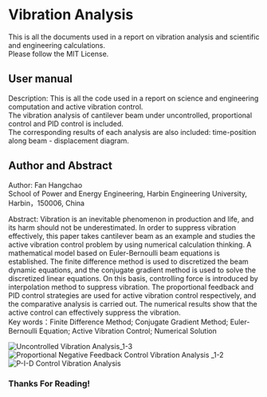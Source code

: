 # Vibration Analysis
This is all the documents used in a report on vibration analysis and scientific and engineering calculations.  
Please follow the MIT License.

## User manual
Description: This is all the code used in a report on science and engineering computation and active vibration control.  
The vibration analysis of cantilever beam under uncontrolled, proportional control and PID control is included.  
The corresponding results of each analysis are also included: time-position along beam - displacement diagram.  

## Author and Abstract
Author: Fan Hangchao  
School of Power and Energy Engineering, Harbin Engineering University, Harbin，150006, China

Abstract: Vibration is an inevitable phenomenon in production and life, and its harm should not be underestimated. In order to suppress vibration effectively, this paper takes cantilever beam as an example and studies the active vibration control problem by using numerical calculation thinking. A mathematical model based on Euler-Bernoulli beam equations is established. The finite difference method is used to discretized the beam dynamic equations, and the conjugate gradient method is used to solve the discretized linear equations. On this basis, controlling force is introduced by interpolation method to suppress vibration. The proportional feedback and PID control strategies are used for active vibration control respectively, and the comparative analysis is carried out. The numerical results show that the active control can effectively suppress the vibration.  
Key words：Finite Difference Method; Conjugate Gradient Method; Euler-Bernoulli Equation; Active Vibration Control; Numerical Solution

![Uncontrolled Vibration Analysis_1-3](https://github.com/user-attachments/assets/92286671-bba0-4dc6-bd75-9c7399e6e0c3)  
![Proportional Negative Feedback Control Vibration Analysis _1-2](https://github.com/user-attachments/assets/83b7e6ec-9297-4aec-8b87-c2ea746f4ee9)  
![P-I-D Control Vibration Analysis](https://github.com/user-attachments/assets/64cbf9c4-81c9-40a5-b9ac-946818588e7e)  

### Thanks For Reading!
